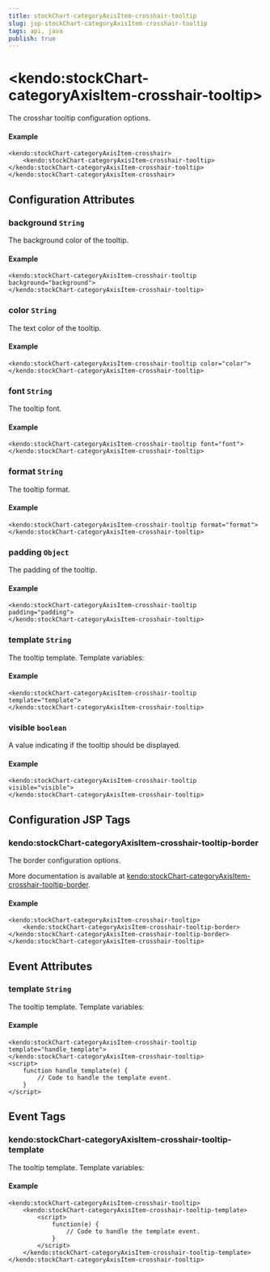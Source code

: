 ```yaml
---
title: stockChart-categoryAxisItem-crosshair-tooltip
slug: jsp-stockChart-categoryAxisItem-crosshair-tooltip
tags: api, java
publish: true
---
```


# \<kendo:stockChart-categoryAxisItem-crosshair-tooltip\>

The crosshar tooltip configuration options.

#### Example
    <kendo:stockChart-categoryAxisItem-crosshair>
        <kendo:stockChart-categoryAxisItem-crosshair-tooltip></kendo:stockChart-categoryAxisItem-crosshair-tooltip>
    </kendo:stockChart-categoryAxisItem-crosshair>

## Configuration Attributes

### background `String`

The background color of the tooltip.

#### Example
    <kendo:stockChart-categoryAxisItem-crosshair-tooltip background="background">
    </kendo:stockChart-categoryAxisItem-crosshair-tooltip>

### color `String`

The text color of the tooltip.

#### Example
    <kendo:stockChart-categoryAxisItem-crosshair-tooltip color="color">
    </kendo:stockChart-categoryAxisItem-crosshair-tooltip>

### font `String`

The tooltip font.

#### Example
    <kendo:stockChart-categoryAxisItem-crosshair-tooltip font="font">
    </kendo:stockChart-categoryAxisItem-crosshair-tooltip>

### format `String`

The tooltip format.

#### Example
    <kendo:stockChart-categoryAxisItem-crosshair-tooltip format="format">
    </kendo:stockChart-categoryAxisItem-crosshair-tooltip>

### padding `Object`

The padding of the tooltip.

#### Example
    <kendo:stockChart-categoryAxisItem-crosshair-tooltip padding="padding">
    </kendo:stockChart-categoryAxisItem-crosshair-tooltip>

### template `String`

The tooltip template.
Template variables:

#### Example
    <kendo:stockChart-categoryAxisItem-crosshair-tooltip template="template">
    </kendo:stockChart-categoryAxisItem-crosshair-tooltip>

### visible `boolean`

A value indicating if the tooltip should be displayed.

#### Example
    <kendo:stockChart-categoryAxisItem-crosshair-tooltip visible="visible">
    </kendo:stockChart-categoryAxisItem-crosshair-tooltip>


##  Configuration JSP Tags

### kendo:stockChart-categoryAxisItem-crosshair-tooltip-border

The border configuration options.

More documentation is available at [kendo:stockChart-categoryAxisItem-crosshair-tooltip-border](stockchart/categoryaxisitem-crosshair-tooltip-border).

#### Example

    <kendo:stockChart-categoryAxisItem-crosshair-tooltip>
        <kendo:stockChart-categoryAxisItem-crosshair-tooltip-border></kendo:stockChart-categoryAxisItem-crosshair-tooltip-border>
    </kendo:stockChart-categoryAxisItem-crosshair-tooltip>


## Event Attributes

### template `String`

The tooltip template.
Template variables:


#### Example
    <kendo:stockChart-categoryAxisItem-crosshair-tooltip template="handle_template">
    </kendo:stockChart-categoryAxisItem-crosshair-tooltip>
    <script>
        function handle_template(e) {
            // Code to handle the template event.
        }
    </script>

## Event Tags

### kendo:stockChart-categoryAxisItem-crosshair-tooltip-template

The tooltip template.
Template variables:


#### Example
    <kendo:stockChart-categoryAxisItem-crosshair-tooltip>
        <kendo:stockChart-categoryAxisItem-crosshair-tooltip-template>
            <script>
                function(e) {
                    // Code to handle the template event.
                }
            </script>
        </kendo:stockChart-categoryAxisItem-crosshair-tooltip-template>
    </kendo:stockChart-categoryAxisItem-crosshair-tooltip>

